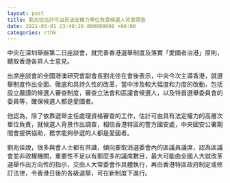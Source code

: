 ```yaml
---
layout: post
title: 劉兆佳估計可由具法定權力單位負責候選人背景調查
date: 2021-03-01 23:40:28.000000000 +08:00
categories: rthk
---
```


中央在深圳舉辦第二日座談會，就完善香港選舉制度及落實「愛國者治港」原則，聽取香港各界人士意見。

出席座談會的全國港澳研究會副會長劉兆佳在會後表示，中央今次主導香港，就選舉制度作出全面、徹底和具持久性的改革，當中涉及較大幅度和力度的改動，包括設立嚴謹的候選人審查制度，審查立法會和區議會候選人，以及特首選舉委員會的委員等，確保候選人都是愛國者。

他認為，除了依靠選舉主任處理資格審查的工作，估計可由具有法定權力的高層次單位負責，就候選人背景作出調查，相信香港特區的警方國安處，中央國安公署期間會提供協助，務求能夠參選的人都是愛國者。

劉兆佳說，很多與會人士都有共識，傾向要取消選委會內的區議員議席，認為區議會並非政權機關，重要性不足以有那麼多的議席數目，最大可能由全國人大就改革選舉作出方向性的指示，交由人大常委會作具體執行，再由香港特區政府制定或修訂法律，令香港日後的各級選舉，可在新制度下進行。
